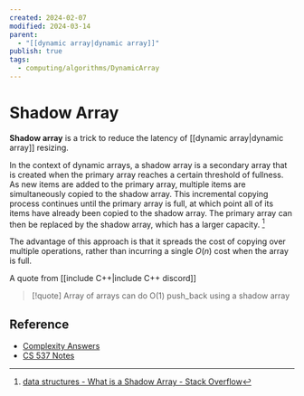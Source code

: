 ```yaml
---
created: 2024-02-07
modified: 2024-03-14
parent:
  - "[[dynamic array|dynamic array]]"
publish: true
tags:
  - computing/algorithms/DynamicArray
---
```


# Shadow Array
**Shadow array** is a trick to reduce the latency of [[dynamic array|dynamic array]] resizing.

In the context of dynamic arrays, a shadow array is a secondary array that is created when the primary array reaches a certain threshold of fullness. As new items are added to the primary array, multiple items are simultaneously copied to the shadow array. This incremental copying process continues until the primary array is full, at which point all of its items have already been copied to the shadow array. The primary array can then be replaced by the shadow array, which has a larger capacity. [^1]

The advantage of this approach is that it spreads the cost of copying over multiple operations, rather than incurring a single $O(n)$ cost when the array is full.

A quote from [[include C++|include C++ discord]]
> [!quote] Array of arrays can do O(1) push_back using a shadow array

[^1]:  [data structures - What is a Shadow Array - Stack Overflow](https://stackoverflow.com/questions/12300854/what-is-a-shadow-array)
## Reference
- [Complexity Answers](https://pages.cs.wisc.edu/~ealexand/cs367/NOTES/Complexity/answers.html)
- [CS 537 Notes](https://pages.cs.wisc.edu/~bart/537/lecturenotes/s17.html)